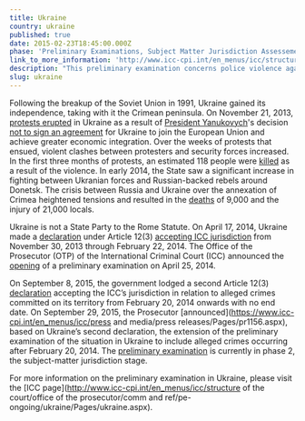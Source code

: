 ```yaml
---
title: Ukraine
country: ukraine
published: true
date: 2015-02-23T18:45:00.000Z
phase: 'Preliminary Examinations, Subject Matter Jurisdiction Assessement'
link_to_more_information: 'http://www.icc-cpi.int/en_menus/icc/structure%20of%20the%20court/office%20of%20the%20prosecutor/comm%20and%20ref/pe-ongoing/ukraine/Pages/ukraine.aspx'
description: "This preliminary examination concerns police violence against protesters of Ukraine's decision not to join the European Union. The preliminary examination is currently in the subject-matter jurisdiction stage."
slug: ukraine
---
```



Following the breakup of the Soviet Union in 1991, Ukraine gained its independence, taking with it the Crimean peninsula. On November 21, 2013, [protests erupted](http://www.nytimes.com/2013/11/27/world/europe/protests-continue-as-ukraine-leader-defends-stance-on-europe.html) in Ukraine as a result of [President Yanukovych](http://www.bbc.com/news/world-europe-25182830)'s decision [not to sign an agreement](http://www.nytimes.com/2013/11/22/world/europe/ukraine-refuses-to-free-ex-leader-raising-concerns-over-eu-talks.html) for Ukraine to join the European Union and achieve greater economic integration. Over the weeks of protests that ensued, violent clashes between protesters and security forces increased. In the first three months of protests, an estimated 118 people were [killed](http://www.theguardian.com/world/2014/feb/20/ukraine-dead-protesters-police) as a result of the violence. In early 2014, the State saw a significant increase in fighting between Ukranian forces and Russian-backed rebels around Donetsk. The crisis between Russia and Ukraine over the annexation of Crimea heightened tensions and resulted in the [deaths](http://www.un.org/apps/news/story.asp?NewsID=52771#.V18XbudUMt8) of 9,000 and the injury of 21,000 locals.

Ukraine is not a State Party to the Rome Statute. On April 17, 2014, Ukraine made a [declaration](https://www.icc-cpi.int/itemsDocuments/997/declarationRecognitionJuristiction09-04-2014.pdf) under Article 12(3) [accepting ICC jurisdiction](https://www.icc-cpi.int/Pages/item.aspx?name=pr997&amp;ln=en) from November 30, 2013 through February 22, 2014. The Office of the Prosecutor (OTP) of the International Criminal Court (ICC) announced the [opening](https://www.icc-cpi.int/Pages/item.aspx?name=pr999) of a preliminary examination on April 25, 2014.

On September 8, 2015, the government lodged a second Article 12(3) [declaration](https://www.icc-cpi.int/Pages/item.aspx?name=pr1146) accepting the ICC’s jurisdiction in relation to alleged crimes committed on its territory from February 20, 2014 onwards with no end date. On September 29, 2015, the Prosecutor [announced](https://www.icc-cpi.int/en_menus/icc/press and media/press releases/Pages/pr1156.aspx), based on Ukraine’s second declaration, the extension of the preliminary examination of the situation in Ukraine to include alleged crimes occurring after February 20, 2014. The [preliminary examination](https://www.icc-cpi.int/iccdocs/otp/OTP-PE-rep-2015-Eng.pdf) is currently in phase 2, the subject-matter jurisdiction stage.

For more information on the preliminary examination in Ukraine, please visit the [ICC page](http://www.icc-cpi.int/en_menus/icc/structure of the court/office of the prosecutor/comm and ref/pe-ongoing/ukraine/Pages/ukraine.aspx).